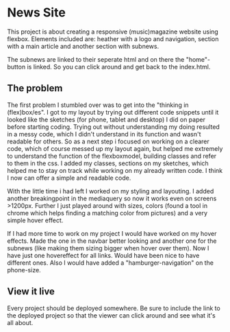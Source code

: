 # News Site
This project is about creating a responsive (music)magazine website using flexbox. Elements included are: heather with a logo and navigation, section with a main article and another section with subnews. 

The subnews are linked to their seperate html and on there the "home"-button is linked. So you can click around and get back to the index.html.

## The problem

The first problem I stumbled over was to get into the "thinking in (flex)box/es". I got to my layout by trying out different code snippets until it looked like the sketches (for phone, tablet and desktop) I did on paper before starting coding. Trying out without understanding my doing resulted in a messy code, which I didn't understand in its function and wasn't readable for others. So as a next step i focused on working on a clearer code, which of course messed up my layout again, but helped me extremely to understand the function of the flexboxmodel, building classes and refer to them in the css. I added my classes, sections on my sketches, which helped me to stay on track while working on my already written code. I think I now can offer a simple and readable code. 

With the little time i had left I worked on my styling and layouting. I added another breakingpoint in the mediaquery so now it works even on screens >1200px. Further I just played around with sizes, colors (found a tool in chrome which helps finding a matching color from pictures) and a very simple hover effect. 

If I had more time to work on my project I would have worked on my hover effects. Made the one in the navbar better looking and another one for the subnews (like making them sizing bigger when hover over them). Now I have just one hovereffect for all links. Would have been nice to have different ones.
Also I would have added a "hamburger-navigation" on the phone-size. 

## View it live
Every project should be deployed somewhere. Be sure to include the link to the deployed project so that the viewer can click around and see what it's all about.
